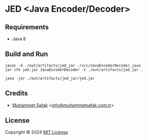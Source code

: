 # JED <Java Encoder/Decoder>


## Requirements

- Java 8

## Build and Run

```
javac -d ./out/artifacts/jed_jar ./src/JavaEncoderDecoder.java
jar cfe jed.jar JavaEncoderDecoder -C ./out/artifacts/jed_jar .
```

```
java -jar ./out/artifacts/jed_jar/jed.jar
```

## Credits

- [Muhammet Şafak](https://www.muhammetsafak.com.tr) <<info@muhammetsafak.com.tr>>

## License

Copyright &copy; 2024 [MIT License](./LICENSE)